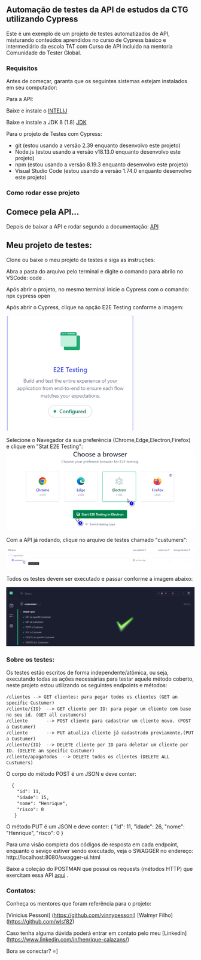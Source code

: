## Automação de testes da API de estudos da CTG utilizando Cypress

Este é um exemplo de um projeto de testes automatizados de API, misturando conteúdos aprendidos no curso de Cypress básico e intermediário da escola TAT com Curso de API incluido na mentoria Comunidade do Tester Global. 

### Requisitos

Antes de começar, garanta que os seguintes sistemas estejam instalados em seu computador:

Para a API:

Baixe e instale o [INTELIJ](https://www.jetbrains.com/idea/)

Baixe e instale a JDK 8 (1.8) [JDK](https://www.oracle.com/technetwork/java/javase/downloads/jdk8-downloads-2133151.html)

Para o projeto de Testes com Cypress:
 
- git (estou usando a versão 2.39 enquanto desenvolvo este projeto)
- Node.js (estou usando a versão v18.13.0 enquanto desenvolvo este projeto)
- npm (estou usando a versão 8.19.3 enquanto desenvolvo este projeto)
- Visual Studio Code (estou usando a versão 1.74.0 enquanto desenvolvo este projeto)


### Como rodar esse projeto

## Comece pela API...

Depois de baixar a API e rodar segundo a documentação: [API](https://github.com/vinnypessoni/api-clientes-exemplo-microservico)


## Meu projeto de testes:

Clone ou baixe o meu projeto de testes e siga as instruções:

Abra a pasta do arquivo pelo terminal e digite o comando para abrilo no VSCode: 
    code . 

Após abrir o projeto, no mesmo terminal inicie o Cypress com o comando: 
    npx cypress open


Após abrir o Cypress, clique na opção E2E Testing conforme a imagem:

![Project_E2E_Option](https://github.com/Calazhen/Automation-Test-API-CTG-Cypress/blob/main/Images/Project_E2E_Option_.png)

Selecione o Navegador da sua preferência (Chrome,Edge,Electron,Firefox) e clique em "Stat E2E Testing":
![Following_Steps](https://github.com/Calazhen/Automation-Test-API-CTG-Cypress/blob/main/Images/Following_Steps_.png)

Com a API já rodando, clique no arquivo de testes chamado "custumers":
 
![Test_Suit](https://github.com/Calazhen/Automation-Test-API-CTG-Cypress/blob/main/Images/Test_Suit_.png)

Todos os testes devem ser executado e passar conforme a imagem abaixo: 
 
![All_test_passing](https://github.com/Calazhen/Automation-Test-API-CTG-Cypress/blob/main/Images/All_tests_passing_.png)



### Sobre os testes: 

Os testes estão escritos de forma independente/atômica, ou seja, executando todas as ações necessárias para testar aquele método coberto, neste projeto estou utilizando os seguintes endpoints e métodos:

    /clientes --> GET clientes: para pegar todos os clientes (GET an specific Custumer)
    /cliente/{ID}  --> GET cliente por ID: para pegar um cliente com base no seu id. (GET all custumers)
    /cliente       --> POST cliente para cadastrar um cliente novo. (POST a Custumer)
    /cliente       --> PUT atualiza cliente já cadastrado previamente.(PUT a Custumer)
    /cliente/{ID}  --> DELETE cliente por ID para deletar um cliente por ID. (DELETE an specific Custumer)
    /cliente/apagaTodos  --> DELETE todos os clientes (DELETE ALL Custumers)

          
O corpo do método POST é um JSON e deve conter:

      {
        "id": 11,
        "idade": 15,
        "nome": "Henrique",
        "risco": 0
       }

O método PUT é um JSON e deve conter:
    {
          "id": 11,
          "idade": 26,
          "nome": "Henrique",
          "risco": 0
        }


Para uma visão completa dos códigos de resposta em cada endpoint, enquanto o seviço estiver sendo executado, veja o SWAGGER no endereço: http://localhost:8080/swagger-ui.html    


Baixe a coleção do POSTMAN que possui os requests (métodos HTTP)  que exercitam essa API [aqui](https://github.com/Calazhen/Automation-Test-API-CTG-Cypress/tree/main/Collection_Postman) .


### Contatos:

Conheça os mentores que foram referência para o projeto:

[Vinicius Pessoni] (https://github.com/vinnypessoni)
[Walmyr Filho] (https://github.com/wlsf82)

Caso tenha alguma dúvida poderá entrar em contato pelo meu [Linkedin] (https://www.linkedin.com/in/henrique-calazans/)


Bora se conectar? =]
